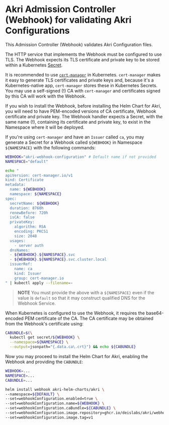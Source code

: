 # Akri Admission Controller (Webhook) for validating Akri Configurations

This Admission Controller (Webhook) validates Akri Configuration files.

The HTTP service that implements the Webhook must be configured to use TLS. The Webhook expects its TLS certificate and private key to be stored within a Kubernetes [Secret](https://kubernetes.io/docs/concepts/configuration/secret/#tls-secrets).

It is recommended to use [`cert-manager`](https://cert-manager.io) in Kubernetes. `cert-manager` makes it easy to generate TLS certificates and private keys and, because it's a Kubernetes-native app, `cert-manager` stores these in Kubernetes Secrets. You may use a self-signed (!) CA with `cert-manager` and certificates signed by this CA will work with the Webhook.

If you wish to install the Webhook, before installing the Helm Chart for Akri, you will need to have PEM-encoded versions of CA certificate, Webhook certificate and private key. The Webhook handler expects a Secret, with the same name (!), containing its certificate and private key, to exist in the Namespace where it will be deployed.

If you're using `cert-manager` and have an `Issuer` called `ca`, you may generate a Secret for a Webhook called `${WEBHOOK}` in Namespace `${NAMESPACE}` with the following commands:

```bash
WEBHOOK="akri-webhook-configuration" # Default name if not provided
NAMESPACE="default"

echo "
apiVersion: cert-manager.io/v1
kind: Certificate
metadata:
  name: ${WEBHOOK}
  namespace: ${NAMESPACE}
spec:
  secretName: ${WEBHOOK}
  duration: 8760h
  renewBefore: 720h
  isCA: false
  privateKey:
    algorithm: RSA
    encoding: PKCS1
    size: 2048
  usages:
    - server auth
  dnsNames:
  - ${WEBHOOK}.${NAMESPACE}.svc
  - ${WEBHOOK}.${NAMESPACE}.svc.cluster.local
  issuerRef:
    name: ca
    kind: Issuer
    group: cert-manager.io
" | kubectl apply --filename=-
```

> **NOTE** You must provide the above with a `${NAMESPACE}` even if the value is `default` so that it may construct qualified DNS for the Webhook Service.

When Kubernetes is configured to use the Webhook, it requires the base64-encoded PEM certificate of the CA. The CA certificate may be obtained from the Webhook's certificate using:

```bash
CABUNDLE=$(\
  kubectl get secret/${WEBHOOK} \
  --namespace=${NAMESPACE} \
  --output=jsonpath="{.data.ca\.crt}") && echo ${CABUNDLE}
```

Now you may proceed to install the Helm Chart for Akri, enabling the Webhook and providing the `CABUNDLE`:

```bash
WEBHOOK=...
NAMESPACE=...
CABUNDLE=...

helm install webhook akri-helm-charts/akri \
--namespace=${DEFAULT} \
--set=webhookConfiguration.enabled=true \
--set=webhookConfiguration.name=${WEBHOOK} \
--set=webhookConfiguration.caBundle=${CABUNDLE} \
--set=webhookConfiguration.image.repository=ghcr.io/deislabs/akri/webhook-configuration \
--set=webhookConfiguration.image.tag=v1
```
